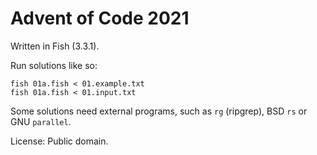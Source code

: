 # Advent of Code 2021

Written in Fish (3.3.1).

Run solutions like so:

```
fish 01a.fish < 01.example.txt
fish 01a.fish < 01.input.txt
```

Some solutions need external programs, such as `rg` (ripgrep), BSD `rs` or GNU `parallel`.

License: Public domain.
